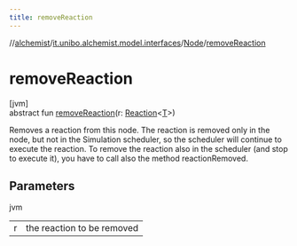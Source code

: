 ```yaml
---
title: removeReaction
---
```

//[alchemist](../../../index.html)/[it.unibo.alchemist.model.interfaces](../index.html)/[Node](index.html)/[removeReaction](remove-reaction.html)



# removeReaction



[jvm]\
abstract fun [removeReaction](remove-reaction.html)(r: [Reaction](../-reaction/index.html)<[T](../../it.unibo.alchemist.boundary.interfaces/-output-monitor/index.html)>)



Removes a reaction from this node. The reaction is removed only in the node, but not in the Simulation scheduler, so the scheduler will continue to execute the reaction. To remove the reaction also in the scheduler (and stop to execute it), you have to call also the method reactionRemoved.



## Parameters


jvm

| | |
|---|---|
| r | the reaction to be removed |




